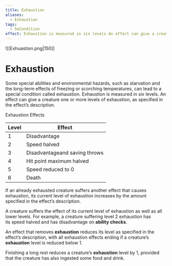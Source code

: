 ```yaml
---
title: Exhaustion
aliases:
  - Exhaustion
tags:
  - 5eCondition
effect: Exhaustion is measured in six levels An effect can give a creature one or more levels of exhaustion as specified in the effect’s description
---
```



![[Exhuastion.png|150]]
# Exhaustion
Some special abilities and environmental hazards, such as starvation and the long-­term effects of freezing or scorching temperatures, can lead to a special condition called exhaustion. Exhaustion is measured in six levels. An effect can give a creature one or more levels of exhaustion, as specified in the effect’s description.

Exhaustion Effects

| Level | Effect                             |
| ----- | ---------------------------------- |
| 1     | Disadvantage                     |
| 2     | Speed halved                     |
| 3     | Disadvantageand saving throws |
| 4     | Hit point maximum halved         |
| 5     | Speed reduced to 0               |
| 6     | Death                              |

  
If an already exhausted creature suffers another effect that causes exhaustion, its current level of exhaustion increases by the amount specified in the effect’s description.  
  
A creature suffers the effect of its current level of exhaustion as well as all lower levels. For example, a creature suffering level 2 exhaustion has its speed halved and has disadvantage on **ability checks**.

An effect that removes **exhaustion** reduces its level as specified in the effect’s description, with all exhaustion effects ending if a creature’s **exhaustion** level is reduced below 1.  
  
Finishing a long rest reduces a creature’s **exhaustion** level by 1, provided that the creature has also ingested some food and drink.